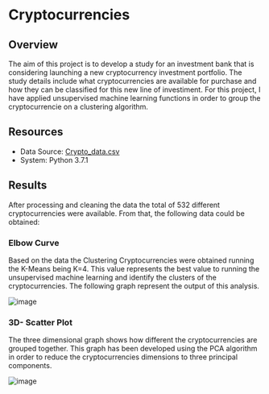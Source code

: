 # Cryptocurrencies

## Overview

The aim of this project is to develop a study for an investment bank that is considering launching a new cryptocurrency investment portfolio. The study details include what cryptocurrencies are available for purchase and how they can be classified for this new line of investiment. For this project, I have applied unsupervised machine learning functions in order to group the cryptocurrencie on a clustering algorithm. 

## Resources
- Data Source: [Crypto_data.csv](https://github.com/Marietas/Cryptocurrencies/blob/main/Resources/crypto_data.csv)
- System: Python 3.7.1


## Results

After processing and cleaning the data the total of 532 different cryptocurrencies were available. From that, the following data could be obtained:

### Elbow Curve

Based on the data the Clustering Cryptocurrencies were obtained running the K-Means being K=4. This value represents the best value to running the unsupervised machine learning and identify the clusters of the cryptocurrencies. The following graph represent the output of this analysis.

![image](https://user-images.githubusercontent.com/76540704/116832911-993ee200-ab84-11eb-97c0-c5c73c78f46a.png)

### 3D- Scatter Plot

The three dimensional graph shows how different the cryptocurrencies are grouped together. This graph has been developed using the PCA algorithm in order to reduce the cryptocurrencies dimensions to three principal components.

![image](https://user-images.githubusercontent.com/76540704/116833196-c50e9780-ab85-11eb-9bd1-1c905fa1df28.png)



